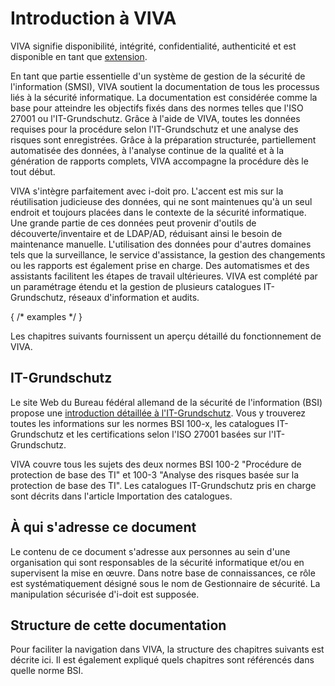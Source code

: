 # Introduction à VIVA

VIVA signifie disponibilité, intégrité, confidentialité, authenticité et est disponible en tant que [extension](../index.md).

En tant que partie essentielle d'un système de gestion de la sécurité de l'information (SMSI), VIVA soutient la documentation de tous les processus liés à la sécurité informatique. La documentation est considérée comme la base pour atteindre les objectifs fixés dans des normes telles que l'ISO 27001 ou l'IT-Grundschutz. Grâce à l'aide de VIVA, toutes les données requises pour la procédure selon l'IT-Grundschutz et une analyse des risques sont enregistrées. Grâce à la préparation structurée, partiellement automatisée des données, à l'analyse continue de la qualité et à la génération de rapports complets, VIVA accompagne la procédure dès le tout début.

VIVA s'intègre parfaitement avec i-doit pro. L'accent est mis sur la réutilisation judicieuse des données, qui ne sont maintenues qu'à un seul endroit et toujours placées dans le contexte de la sécurité informatique. Une grande partie de ces données peut provenir d'outils de découverte/inventaire et de LDAP/AD, réduisant ainsi le besoin de maintenance manuelle. L'utilisation des données pour d'autres domaines tels que la surveillance, le service d'assistance, la gestion des changements ou les rapports est également prise en charge. Des automatismes et des assistants facilitent les étapes de travail ultérieures. VIVA est complété par un paramétrage étendu et la gestion de plusieurs catalogues IT-Grundschutz, réseaux d'information et audits. 

{ /* examples */ }

Les chapitres suivants fournissent un aperçu détaillé du fonctionnement de VIVA.

IT-Grundschutz
--------------

Le site Web du Bureau fédéral allemand de la sécurité de l'information (BSI) propose une [introduction détaillée à l'IT-Grundschutz](https://www.bsi.bund.de/EN/Home/home_node.html). Vous y trouverez toutes les informations sur les normes BSI 100-x, les catalogues IT-Grundschutz et les certifications selon l'ISO 27001 basées sur l'IT-Grundschutz.

VIVA couvre tous les sujets des deux normes BSI 100-2 "Procédure de protection de base des TI" et 100-3 "Analyse des risques basée sur la protection de base des TI". Les catalogues IT-Grundschutz pris en charge sont décrits dans l'article Importation des catalogues.

À qui s'adresse ce document
----------------------------------

Le contenu de ce document s'adresse aux personnes au sein d'une organisation qui sont responsables de la sécurité informatique et/ou en supervisent la mise en œuvre. Dans notre base de connaissances, ce rôle est systématiquement désigné sous le nom de Gestionnaire de sécurité. La manipulation sécurisée d'i-doit est supposée.

Structure de cette documentation
-------------------------------

Pour faciliter la navigation dans VIVA, la structure des chapitres suivants est décrite ici. Il est également expliqué quels chapitres sont référencés dans quelle norme BSI.


